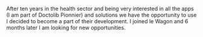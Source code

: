 After ten years in the health sector and being very interested in all the apps (I am part of Doctolib Pionnier) and solutions we have the opportunity to use I decided to become a part of their development. I joined le Wagon and 6 months later I am looking for new opportunities.

